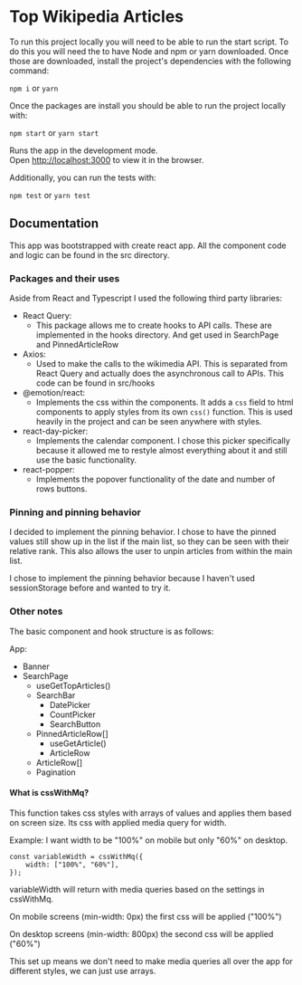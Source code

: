 # Top Wikipedia Articles

To run this project locally you will need to be able to run the start script. To do this you will need the to have Node and npm or yarn downloaded. Once those are downloaded, install the project's dependencies with the following command:

`npm i` or `yarn`

Once the packages are install you should be able to run the project locally with:

`npm start` or `yarn start`

Runs the app in the development mode.\
Open [http://localhost:3000](http://localhost:3000) to view it in the browser.

Additionally, you can run the tests with: 

`npm test` or `yarn test`

## Documentation

This app was bootstrapped with create react app. All the component code and logic can be found in the src directory.

### Packages and their uses
Aside from React and Typescript I used the following third party libraries:

- React Query: 
  - This package allows me to create hooks to API calls. These are implemented in the hooks directory. And get used in SearchPage and PinnedArticleRow
- Axios:
  - Used to make the calls to the wikimedia API. This is separated from React Query and actually does the asynchronous call to APIs. This code can be found in src/hooks
- @emotion/react:
  - Implements the css within the components. It adds a `css` field to html components to apply styles from its own `css()` function. This is used heavily in the project and can be seen anywhere with styles.
- react-day-picker:
  - Implements the calendar component. I chose this picker specifically because it allowed me to restyle almost everything about it and still use the basic functionality.
- react-popper:
  - Implements the popover functionality of the date and number of rows buttons.

### Pinning and pinning behavior
I decided to implement the pinning behavior. I chose to have the pinned values still show up in the list if the main list, so they can be seen with their relative rank. This also allows the user to unpin articles from within the main list.

I chose to implement the pinning behavior because I haven't used sessionStorage before and wanted to try it. 

### Other notes

The basic component and hook structure is as follows:

App:
- Banner
- SearchPage
  - useGetTopArticles()
  - SearchBar
    - DatePicker
    - CountPicker
    - SearchButton
  - PinnedArticleRow[]
    - useGetArticle() 
    - ArticleRow
  - ArticleRow[] 
  - Pagination

#### What is cssWithMq?
This function takes css styles with arrays of values and applies them based on screen size. Its css with applied media query for width.

Example: 
I want width to be "100%" on mobile but only "60%" on desktop.

```
const variableWidth = cssWithMq({
    width: ["100%", "60%"],
});
```
variableWidth will return with media queries based on the settings in cssWithMq.

On mobile screens (min-width: 0px) the first css will be applied ("100%")

On desktop screens (min-width: 800px) the second css will be applied ("60%")

This set up means we don't need to make media queries all over the app for different styles, we can just use arrays.